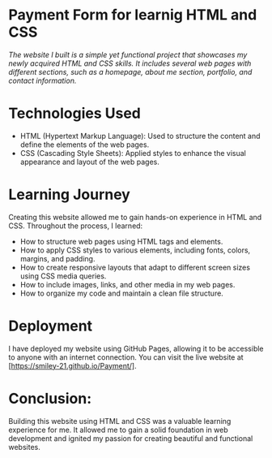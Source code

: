 # Payment Form for learnig HTML and CSS
*The website I built is a simple yet functional project that showcases my newly acquired HTML and CSS skills.
It includes several web pages with different sections, such as a homepage, about me section, portfolio, and contact information.*

# Technologies Used
 * HTML (Hypertext Markup Language):
    Used to structure the content and define the elements of the web pages.
 * CSS (Cascading Style Sheets):
     Applied styles to enhance the visual appearance and layout of the web pages.

# Learning Journey
  Creating this website allowed me to gain hands-on experience in HTML and CSS. Throughout the process, I learned:
   * How to structure web pages using HTML tags and elements.
   * How to apply CSS styles to various elements, including fonts, colors, margins, and padding.
   * How to create responsive layouts that adapt to different screen sizes using CSS media queries.
   * How to include images, links, and other media in my web pages.
   * How to organize my code and maintain a clean file structure.

# Deployment
 I have deployed my website using GitHub Pages, allowing it to be accessible to anyone with an internet connection. 
 You can visit the live website at [https://smiley-21.github.io/Payment/].

# Conclusion:
 Building this website using HTML and CSS was a valuable learning experience for me. It allowed me to gain a solid foundation in 
 web development and ignited my passion for creating beautiful and functional websites.
 
